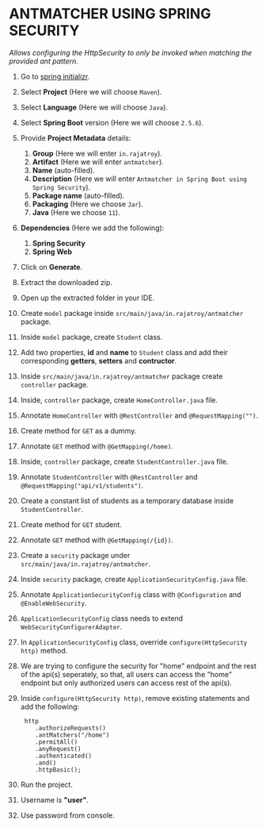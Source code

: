 # ANTMATCHER USING SPRING SECURITY
   
*Allows configuring the HttpSecurity to only be invoked when matching the provided ant pattern.*

1. Go to [spring initializr](https://start.spring.io/).
2. Select **Project** (Here we will choose `Maven`).
3. Select **Language** (Here we will choose `Java`).
4. Select **Spring Boot** version (Here we will choose `2.5.6`).
5. Provide **Project Metadata** details:
   1. **Group** (Here we will enter `in.rajatroy`).
   2. **Artifact** (Here we will enter `antmatcher`).
   3. **Name** (auto-filled).
   4. **Description** (Here we will enter `Antmatcher in Spring Boot using Spring Security`).
   5. **Package name** (auto-filled).
   6. **Packaging** (Here we choose `Jar`).
   7. **Java** (Here we choose `11`).
6. **Dependencies** (Here we add the following):
   1. **Spring Security**
   2. **Spring Web**
7. Click on **Generate**.
8.  Extract the downloaded zip.
9.  Open up the extracted folder in your IDE.
10. Create `model` package inside `src/main/java/in.rajatroy/antmatcher` package.
11. Inside `model` package, create `Student` class.
12. Add two properties, **id** and **name** to `Student` class and add their corresponding **getters**, **setters** and **contructor**.
13. Inside `src/main/java/in.rajatroy/antmatcher` package create `controller` package.
14. Inside, `controller` package, create `HomeController.java` file.
15. Annotate `HomeController` with `@RestController` and `@RequestMapping("")`.
16. Create method for `GET` as a dummy.
17. Annotate `GET` method with `@GetMapping(/home)`.
18. Inside, `controller` package, create `StudentController.java` file.
19. Annotate `StudentController` with `@RestController` and `@RequestMapping("api/v1/students")`.
20. Create a constant list of students as a temporary database inside `StudentController`.
21. Create method for `GET` student.
22. Annotate `GET` method with `@GetMapping(/{id})`.
23. Create a `security` package under `src/main/java/in.rajatroy/antmatcher`.
24. Inside `security` package, create `ApplicationSecurityConfig.java` file.
25. Annotate `ApplicationSecurityConfig` class with `@Configuration` and `@EnableWebSecurity`.
26. `ApplicationSecurityConfig` class needs to extend `WebSecurityConfigurerAdapter`.
27. In `ApplicationSecurityConfig` class, override `configure(HttpSecurity http)` method.
28. We are trying to configure the security for "home" endpoint and the rest of the api(s) seperately, so that, all users can access the "home" endpoint but only authorized users can access rest of the api(s).
29. Inside `configure(HttpSecurity http)`, remove existing statements and add the following:

         http
            .authorizeRequests()
            .antMatchers("/home")
            .permitAll()
            .anyRequest()
            .authenticated()
            .and()
            .httpBasic();

30. Run the project.
31. Username is **"user"**.
32. Use password from console.